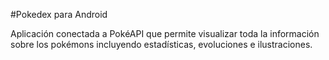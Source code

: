 #Pokedex para Android

Aplicación conectada a PokéAPI que permite visualizar toda la información sobre los pokémons incluyendo estadísticas, evoluciones e ilustraciones. 
